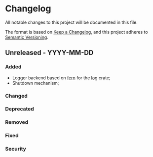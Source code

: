 # Changelog

All notable changes to this project will be documented in this file.

The format is based on [Keep a Changelog](https://keepachangelog.com/en/1.0.0/),
and this project adheres to [Semantic Versioning](https://semver.org/spec/v2.0.0.html).

<!-- ## Unreleased - YYYY-MM-DD

### Added

### Changed

### Deprecated

### Removed

### Fixed

### Security -->

## Unreleased - YYYY-MM-DD

### Added

- Logger backend based on [fern](https://crates.io/crates/fern) for the [log](https://crates.io/crates/log) crate;
- Shutdown mechanism;

### Changed

### Deprecated

### Removed

### Fixed

### Security
